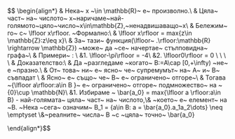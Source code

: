 $$
\begin{align*}
& Нека~ x ~\in \mathbb{R}~ е~ произволно.\\
& Цяла~ част~ на~ числото~ x~наричаме~най-голямото~цяло~число~x\in\mathbb{Z},~ненадвишаващо~x\\
& Бележим~ го~ с~ \lfloor x\rfloor. ~Формално:\\
& \lfloor x\rfloor = max\{z\in \mathbb{Z}:z\leq x\}\\
& За~ тази~ функция(\lfloor~ .\rfloor:\mathbb{R} \rightarrow
\mathbb{Z}) ~може~ да ~се~ начертае~ стълповидна~ графа~\\
& Примери~ : \\
&1. \lfloor-\pi\rfloor = -4\\
&2. \lfloor0\rfloor = 0 \\
\\
\\
\\
& Доказателство:\\
& Да ~разгледаме ~когато~ B:=A\cap [0,+\infty) ~не~ е ~празно.\\
& От~ това~ ни~ е~ ясно~ че~ супремумът~ на~ А~ и~ В~ съвпадат \\
& Ясно~ е~ също~ че~ В~ е~ ограничено~ отгоре~\\
& Тогава ~\{\lfloor a\rfloor:a\in B \}~ е~ ограничено~ отгоре~ подмножество~ на ~\{0\}\cup \mathbb{N}\\
&1. Избираме ~ \bar{a_0} = max\{\lfloor a \rfloor:a\in B\} - най-голямата~ цяла~ част~ на~ числото,\\& ~което~ е~ елемент~ на ~B. ~Нека ~сега~ означим~ B_1 = \{a\in B: a = \bar{a_0}.a_1a_2\dots\} \neq \emptyset \\&~реалните~ числа~ В ~с ~цяла~ точно~ \bar{a_0}

\end{align*}$$